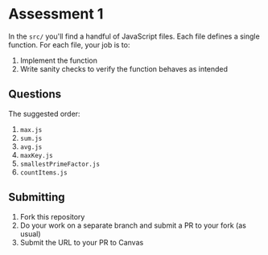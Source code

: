 # Assessment 1

In the `src/` you'll find a handful of JavaScript files. Each file defines a single function. For each file, your job is to:

1. Implement the function
1. Write sanity checks to verify the function behaves as intended

## Questions

The suggested order:

1. `max.js`
1. `sum.js`
1. `avg.js`
1. `maxKey.js`
1. `smallestPrimeFactor.js`
1. `countItems.js`

## Submitting

1. Fork this repository
1. Do your work on a separate branch and submit a PR to your fork (as usual)
1. Submit the URL to your PR to Canvas
